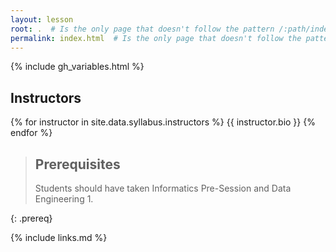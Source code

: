 ```yaml
---
layout: lesson
root: .  # Is the only page that doesn't follow the pattern /:path/index.html
permalink: index.html  # Is the only page that doesn't follow the pattern /:path/index.html
---
```


{% include gh_variables.html %}

## Instructors
{% for instructor in site.data.syllabus.instructors %}
{{ instructor.bio }}
{% endfor %}

> ## Prerequisites
> Students should have taken Informatics Pre-Session and Data Engineering 1.
> 
{: .prereq}

{% include links.md %}
